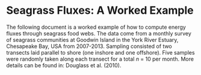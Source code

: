 # Seagrass Fluxes: A Worked Example

The following document is a worked example of how to compute energy fluxes through seagrass food webs. The data come from a monthly survey of seagrass communities at Goodwin Island in the York River Estuary, Chesapeake Bay, USA from 2007-2013. Sampling consisted of two transects laid parallel to shore (one inshore and one offshore). Five samples were randomly taken along each transect for a total _n_ = 10 per month. More details can be found in: Douglass et al. (2010).